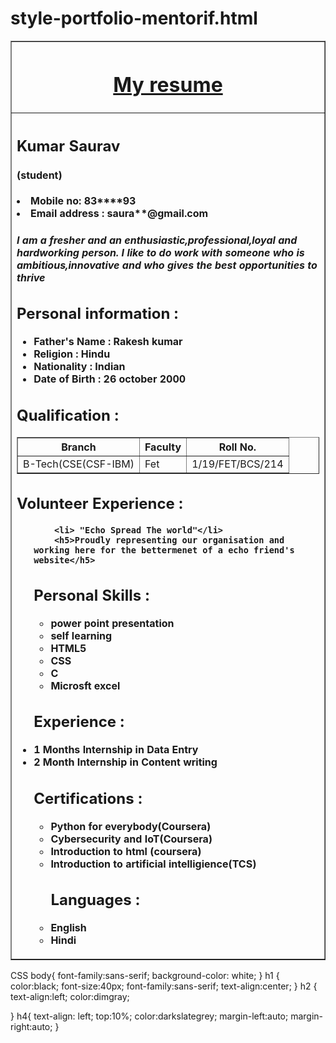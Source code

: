 # style-portfolio-mentorif.html
<!DOCTYPE html>
<html>
<head>
    <link rel="stylesheet" type="text/css" 
        href="resume.css">
<title>
My Resume
</title>
</head>
<body>
<table border = "1" align = "center" width = "60%">
<tr>
<th>
    <h1><u>My resume</u></h1>
</th>
</tr>
<tr>
<th align = "left">
<h2>
    Kumar Saurav 
    <h4>(student)</h4>
</h2>
  
<li>Mobile no: 83****93</li>
<li>Email address : saura**@gmail.com</li>
    <h5><p>I am a fresher and an enthusiastic,professional,loyal and hardworking person. I like to do work with someone who is ambitious,innovative and who gives the best opportunities to thrive</p></h5>
<h2> Personal information :</h2>
<ul>
<li> Father's Name : Rakesh kumar</li>
<li> Religion : Hindu </li>
<li> Nationality : Indian </li>
<li> Date of Birth : 26 october 2000</li>
</ul>
<h2> Qualification : </h2>
<table border = "1"><tr><th>Branch</th><th>
Faculty
</th>
<th>Roll No.</th>
<tr>
<td>B-Tech(CSE(CSF-IBM)</td>
<td>Fet</td>
<td> 1/19/FET/BCS/214</td>
</tr>
</table>
    <h2>Volunteer Experience :</h2>
    <ul>
        
        <li> "Echo Spread The world"</li>
        <h5>Proudly representing our organisation and working here for the bettermenet of a echo friend's website</h5>
<h2>Personal Skills :</h2>
<ul>
<li> power point presentation </li>
<li> self learning </li>
<li> HTML5 </li>
<li> CSS </li>
<li> C</li>
<li> Microsft excel </li>
</ul>
<h2> Experience :</h2>
    <li>1 Months Internship in Data Entry</li>
    <li>2 Month Internship in Content writing</li>    
    <h2>Certifications :</h2>
        <ul>
            <li> Python for everybody(Coursera)</li>
            <li> Cybersecurity and IoT(Coursera)</li>
            <li> Introduction to html (coursera)</li>
            <li> Introduction to artificial intelligience(TCS)</li>
 <h2> Languages :</h2
    <ul>
<li> English </li>
<li> Hindi </li>
    </ul></ul></th></tr>
</table>
</body>
    </html>
CSS
body{
    font-family:sans-serif;
    background-color: white;
}
h1
{
    color:black;
    font-size:40px;
    font-family:sans-serif;
    text-align:center;
}
h2
{
    text-align:left;
    color:dimgray;
    
}
h4{
    text-align: left;
    top:10%;
    color:darkslategrey;
     margin-left:auto;
    margin-right:auto;
}
